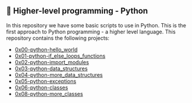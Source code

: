 ## :rocket: Higher-level programming - Python
In this repository we have some basic scripts to use in Python. This is the first approach to Python programming - a higher level language. This repository contains the following projects:
+ [0x00-python-hello_world](https://github.com/dmhenaopa/holbertonschool-higher_level_programming/tree/master/0x00-python-hello_world)
+ [0x01-python-if_else_loops_functions](https://github.com/dmhenaopa/holbertonschool-higher_level_programming/tree/master/0x01-python-if_else_loops_functions)
+ [0x02-python-import_modules](https://github.com/dmhenaopa/holbertonschool-higher_level_programming/tree/master/0x02-python-import_modules)
+ [0x03-python-data_structures](https://github.com/dmhenaopa/holbertonschool-higher_level_programming/tree/master/0x03-python-data_structures)
+ [0x04-python-more_data_structures](https://github.com/dmhenaopa/holbertonschool-higher_level_programming/tree/master/0x04-python-more_data_structures)
+ [0x05-python-exceptions](https://github.com/dmhenaopa/holbertonschool-higher_level_programming/tree/master/0x05-python-exceptions)
+ [0x06-python-classes](https://github.com/dmhenaopa//holbertonschool-higher_level_programming/tree/master/0x06-python-classes)
+ [0x08-python-more_classes](https://github.com/dmhenaopa//holbertonschool-higher_level_programming/tree/master/0x08-python-more_classes)
<!--stackedit_data:
eyJoaXN0b3J5IjpbLTE0MTE2NzI5Ml19
-->
